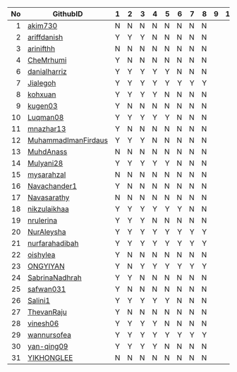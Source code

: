 
| No | GithubID | 1 | 2 | 3 | 4 | 5 | 6 | 7 | 8 | 9 | 10 |
| -----: | ----- | :------: | :------: | ------:|------:|------:| ------:|------:|------:|------:| ------:|
| 1 | [akim730](https://github.com/akim730) |N|N|N|N|N|N|N|N|
| 2 | [ariffdanish](https://github.com/ariffdanish) |Y|Y|Y|N|N|N|N|N|
| 3 | [arinifthh](https://github.com/arinifthh) |N|N|N|N|N|N|N|N|
| 4 | [CheMrhumi](https://github.com/CheMrhumi) |Y|N|N|N|N|N|N|N|
| 6 | [danialharriz](https://github.com/danialharriz)  |Y|Y|Y|Y|Y|N|N|N|
| 7 | [Jialegoh](https://github.com/Jialegoh)  |Y|Y|Y|Y|Y|Y|Y|Y|
| 8 | [kohxuan](https://github.com/kohxuan)  |Y|Y|Y|Y|N|N|N|N|
| 9 | [kugen03](https://github.com/kugen03)  |Y|N|N|N|N|N|N|N|
| 10 | [Luqman08](https://github.com/Luqman08)  |Y|Y|Y|Y|Y|N|N|N|
| 11 | [mnazhar13](https://github.com/mnazhar13)  |Y|N|N|N|N|N|N|N|
| 12 | [MuhammadImanFirdaus](https://github.com/MuhammadImanFirdaus)  |Y|Y|Y|N|N|N|N|N|
| 13 | [MuhdAnass](https://github.com/MuhdAnass)  |N|N|N|N|N|N|N|N|
| 14 | [Mulyani28](https://github.com/Mulyani28)  |Y|Y|Y|Y|Y|N|N|N|
| 15 | [mysarahzal](https://github.com/mysarahzal)  |N|N|N|N|N|N|N|N|
| 16 | [Navachander1](https://github.com/Navachander1) |Y|N|N|N|N|N|N|N|
| 17 | [Navasarathy](https://github.com/Navasarathy)  |N|N|N|N|N|N|N|N|
| 18 | [nikzulaikhaa](https://github.com/nikzulaikhaa)  |Y|Y|Y|Y|Y|Y|N|N|
| 19 | [nrulerina](https://github.com/nrulerina)  |Y|Y|Y|N|N|N|N|N|
| 20 | [NurAleysha](https://github.com/NurAleysha)  |Y|Y|Y|Y|Y|Y|Y|Y|
| 21 | [nurfarahadibah](https://github.com/nurfarahadibah)  |Y|Y|Y|Y|Y|Y|Y|Y|
| 22 | [oishylea](https://github.com/oishylea)  | Y|N|N|N|N|N|N|N|
| 23 | [ONGYIYAN](https://github.com/ONGYIYAN)  |Y|N|Y|Y|Y|Y|Y|Y|
| 24 | [SabrinaNadhrah](https://github.com/SabrinaNadhrah)  |Y|Y|N|N|N|N|N|N|
| 25 | [safwan031](https://github.com/safwan031)  |Y|N|N|N|N|N|N|N|
| 26 | [Salini1](https://github.com/Salini1)  |Y|Y|Y|Y|Y|N|N|N|
| 27 | [ThevanRaju](https://github.com/ThevanRaju)  |Y|N|N|N|N|N|N|N|
| 28 | [vinesh06](https://github.com/vinesh06)  |Y|Y|Y|Y|N|N|N|N|
| 29 | [wannursofea](https://github.com/wannursofea)  |Y|Y|Y|Y|Y|Y|Y|Y|
| 30 | [yan-qing09](https://github.com/yan-qing09)  |Y|Y|Y|Y|N|N|N|N|
| 31 | [YIKHONGLEE](https://github.com/YIKHONGLEE)  |N|N|N|N|N|N|N|N|
